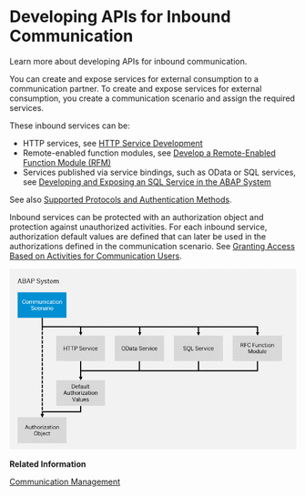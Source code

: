 <!-- loio94ebfa045c75426ea32045f6bbba3be5 -->

# Developing APIs for Inbound Communication

Learn more about developing APIs for inbound communication.



You can create and expose services for external consumption to a communication partner. To create and expose services for external consumption, you create a communication scenario and assign the required services.

These inbound services can be:

-   HTTP services, see [HTTP Service Development](http-service-development-77c269b.md)
-   Remote-enabled function modules, see [Develop a Remote-Enabled Function Module \(RFM\)](develop-a-remote-enabled-function-module-rfm-abf7105.md)
-   Services published via service bindings, such as OData or SQL services, see [Developing and Exposing an SQL Service in the ABAP System](developing-and-exposing-an-sql-service-in-the-abap-system-76eeb8d.md)

See also [Supported Protocols and Authentication Methods](supported-protocols-and-authentication-methods-437e9d4.md).

Inbound services can be protected with an authorization object and protection against unauthorized activities. For each inbound service, authorization default values are defined that can later be used in the authorizations defined in the communication scenario. See [Granting Access Based on Activities for Communication Users](granting-access-based-on-activities-for-communication-users-bc9c2c9.md).

![](images/ABAP_Environment_Inbound_Communication_Developer_7d80c88.png)

**Related Information**  


[Communication Management](communication-management-5b8ff39.md#loio5b8ff39ddb6741a29ddfcf587939e8f4 "Learn more about the basic principles of communication management when integrating your system or solution with other systems to enable data exchange in your ABAP environment.")


